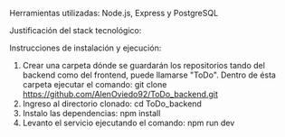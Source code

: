 Herramientas utilizadas: Node.js, Express y PostgreSQL

Justificación del stack tecnológico:

Instrucciones de instalación y ejecución:

1. Crear una carpeta dónde se guardarán los repositorios tando del backend como del frontend, puede llamarse "ToDo". Dentro de ésta carpeta ejecutar el comando: git clone https://github.com/AlenOviedo92/ToDo_backend.git
2. Ingreso al directorio clonado: cd ToDo_backend
3. Instalo las dependencias: npm install
4. Levanto el servicio ejecutando el comando: npm run dev




